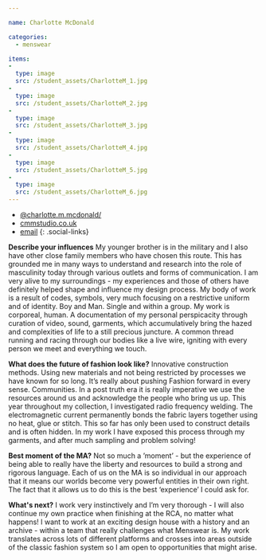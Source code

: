 ```yaml
---

name: Charlotte McDonald

categories:
  - menswear

items:
-
  type: image
  src: /student_assets/CharlotteM_1.jpg
-
  type: image
  src: /student_assets/CharlotteM_2.jpg
-
  type: image
  src: /student_assets/CharlotteM_3.jpg
-
  type: image
  src: /student_assets/CharlotteM_4.jpg
-
  type: image
  src: /student_assets/CharlotteM_5.jpg
-
  type: image
  src: /student_assets/CharlotteM_6.jpg
---
```


* [@charlotte.m.mcdonald/](https://www.instagram.com/charlotte.m.mcdonald/)
* [cmmstudio.co.uk](http://www.cmmstudio.co.uk)
* [email](mailto:charlotte.mcdonald@network.rca.ac.uk)
{: .social-links}

**Describe your influences**
My younger brother is in the military and I also have other close family members who have chosen this route. This has grounded me in many ways to understand and research into the role of masculinity today through various outlets and forms of communication. I am very alive to my surroundings - my experiences and those of others have definitely helped shape and influence my design process. My body of work is a result of codes, symbols, very much focusing on a restrictive uniform and of identity. Boy and Man. Single and within a group. My work is corporeal, human. A documentation of my personal perspicacity through curation of video, sound, garments, which accumulatively bring the hazed and complexities of life to a still precious juncture. A common thread running and racing through our bodies like a live wire, igniting with every person we meet and everything we touch.

**What does the future of fashion look like?**
Innovative construction methods. Using new materials and not being restricted by processes we have known for so long. It’s really about pushing Fashion forward in every sense. Communities. In a post truth era it is really imperative we use the resources around us and acknowledge the people who bring us up. This year throughout my collection, I investigated radio frequency welding. The electromagnetic current permanently bonds the fabric layers together using no heat, glue or stitch. This so far has only been used to construct details and is often hidden. In my work I have exposed this process through my garments, and after much sampling and problem solving!  

**Best moment of the MA?**
Not so much a ’moment’ - but the experience of being able to really have the liberty and resources to build a strong and rigorous language. Each of us on the MA is so individual in our approach that it means our worlds become very powerful entities in their own right. The fact that it allows us to do this is the best ‘experience’ I could ask for.

**What's next?**
I work very instinctively and I’m very thorough - I will also continue my own practice when finishing at the RCA, no matter what happens! I want to work at an exciting design house with a history and an archive - within a team that really challenges what Menswear is. My work translates across lots of different platforms and crosses into areas outside of the classic fashion system so I am open to opportunities that might arise.
